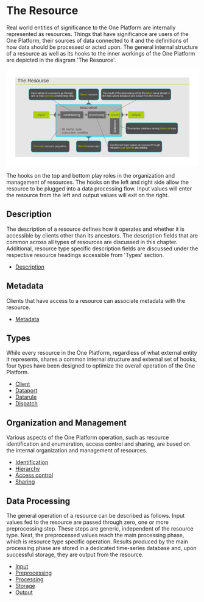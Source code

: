 The Resource
============

Real world entities of significance to the One Platform are internally
represented as resources. Things that have significance are users of the
One Platform, their sources of data connected to it and the definitions
of how data should be processed or acted upon. The general internal
structure of a resource as well as its hooks to the inner workings of
the One Platform are depicted in the diagram 'The Resource'.

![](resource.png)

The hooks on the top and bottom play roles in the organization and
management of resources. The hooks on the left and right side allow the
resource to be plugged into a data processing flow. Input values will
enter the resource from the left and output values will exit on the
right.

Description
-----------

The description of a resource defines how it operates and whether it is
accessible by clients other than its ancestors. The description fields
that are common across all types of resources are discussed in this
chapter. Additional, resource type specific description fields are
discussed under the respective resource headings accessible from 'Types'
section.

-   [Description](resource_description.html)

Metadata
--------

Clients that have access to a resource can associate metadata with the
resource.

-   [Metadata](resource_metadata.html)

Types
-----

While every resource in the One Platform, regardless of what external
entity it represents, shares a common internal structure and external
set of hooks, four types have been designed to optimize the overall
operation of the One Platform.

-   [Client](resource_type_client.html)
-   [Dataport](resource_type_dataport.html)
-   [Datarule](resource_type_datarule.html)
-   [Dispatch](resource_type_dispatch.html)

Organization and Management
---------------------------

Various aspects of the One Platform operation, such as resource
identification and enumeration, access control and sharing, are based on
the internal organization and management of resources.

-   [Identification](resource_identification.html)
-   [Hierarchy](resource_hierarchy.html)
-   [Access control](resource_access.html)
-   [Sharing](resource_sharing.html)

Data Processing
---------------

The general operation of a resource can be described as follows. Input
values fed to the resource are passed through zero, one or more
preprocessing step. These steps are generic, independent of the resource
type. Next, the preprocessed values reach the main processing phase,
which is resource type specific operation. Results produced by the main
processing phase are stored in a dedicated time-series database and,
upon successful storage, they are output from the resource.

-   [Input](resource_input.html)
-   [Preprocessing](resource_preprocessing.html)
-   [Processing](resource_processing.html)
-   [Storage](resource_storage.html)
-   [Output](resource_output.html)


